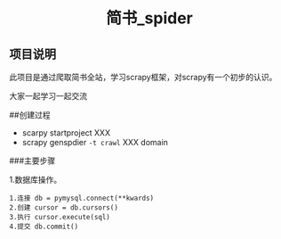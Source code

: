 # <center>简书_spider</center>

## 项目说明
<p>此项目是通过爬取简书全站，学习scrapy框架，对scrapy有一个初步的认识。</p>

<P>大家一起学习一起交流</p>


##创建过程

+ scarpy startproject XXX
+ scrapy genspdier `-t crawl` XXX domain

###主要步骤   

1.数据库操作。     
     
    1.连接 db = pymysql.connect(**kwards)     
    2.创建 cursor = db.cursors()    
    3.执行 cursor.execute(sql)     
    4.提交 db.commit()      


	